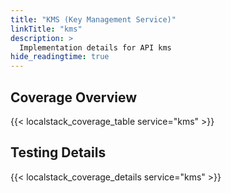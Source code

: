 ```yaml
---
title: "KMS (Key Management Service)"
linkTitle: "kms"
description: >
  Implementation details for API kms
hide_readingtime: true
---
```


## Coverage Overview
{{< localstack_coverage_table service="kms" >}}

## Testing Details
{{< localstack_coverage_details service="kms" >}}
